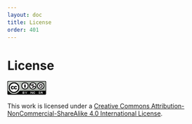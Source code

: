 ```yaml
---
layout: doc
title: License
order: 401
---
```


# License

![Creative Commons License](images/by-nc-sa-4.0.png)

This work is licensed under a
[Creative Commons Attribution-NonCommercial-ShareAlike 4.0 International License](https://creativecommons.org/licenses/by-nc-sa/4.0/).


